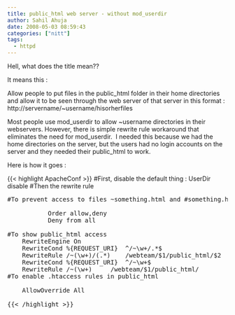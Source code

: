 ```yaml
---
title: public_html web server - without mod_userdir
author: Sahil Ahuja
date: 2008-05-03 08:59:43
categories: ["nitt"]
tags:
  - httpd
---
```


Hell, what does the title mean??

It means this :

Allow people to put files in the public_html folder in their home directories and allow it to be seen through the web server of that server in this format : http://servername/~username/hisorherfiles

Most people use mod_userdir to allow ~username directories in their webservers. However, there is simple rewrite rule workaround that eliminates the need for mod_userdir.  I needed this because we had the home directories on the server, but the users had no login accounts on the server and they needed their public_html to work.

Here is how it goes :

{{< highlight ApacheConf >}}
#First, disable the default thing : 
<IfModule mod_userdir.c>
    UserDir disable
</IfModule>
#Then the rewrite rule
</pre>
<pre>#To prevent access to files ~something.html and #something.html#
<Files ~ ".*(~|#)$">
    	   Order allow,deny
    	   Deny from all
</Files>
#To show public_html access
    RewriteEngine On
    RewriteCond %{REQUEST_URI}	^/~\w+/.*$
    RewriteRule /~(\w+)/(.*)	/webteam/$1/public_html/$2
    RewriteCond %{REQUEST_URI}	^/~\w+$
    RewriteRule /~(\w+)		/webteam/$1/public_html/
#To enable .htaccess rules in public_html
<Directory /webteam/*/public_html>
    AllowOverride All
</Directory>
{{< /highlight >}}